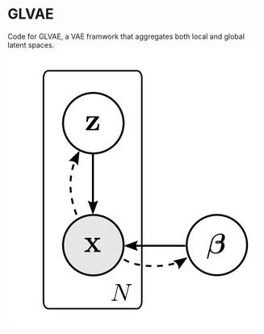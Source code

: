 # GLVAE
Code for GLVAE, a VAE framwork that aggregates both local and global latent spaces.
![](figs/model.png)
